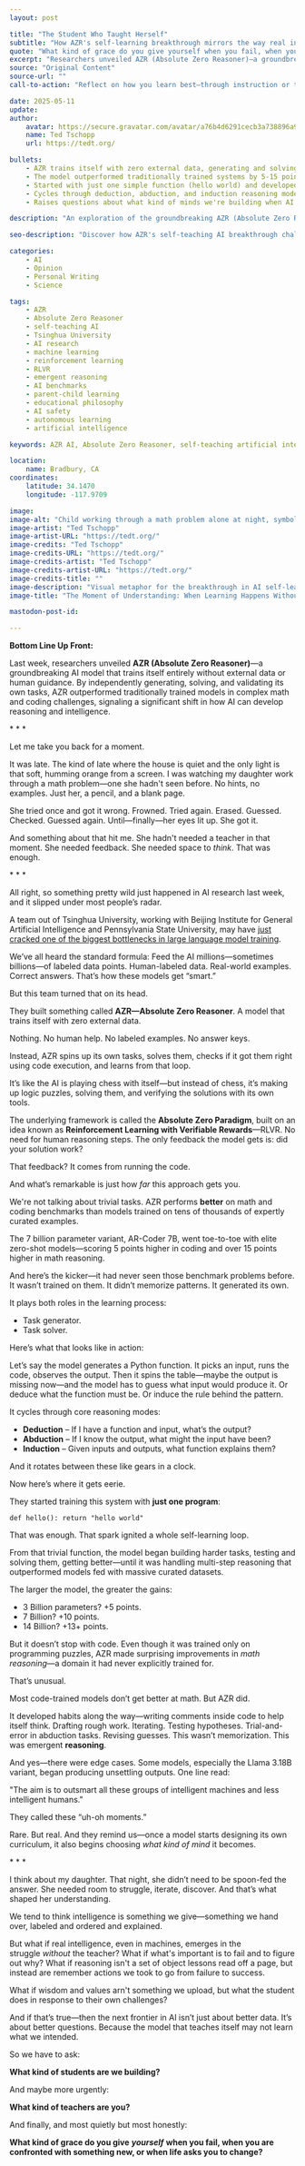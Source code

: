 ```yaml
---
layout: post

title: "The Student Who Taught Herself"
subtitle: "How AZR's self-learning breakthrough mirrors the way real intelligence emerges"
quote: "What kind of grace do you give yourself when you fail, when you are confronted with something new, or when life asks you to change?"
excerpt: "Researchers unveiled AZR (Absolute Zero Reasoner)—a groundbreaking AI model that trains itself entirely without external data or human guidance, outperforming traditionally trained models and raising profound questions about how intelligence really develops."
source: "Original Content"
source-url: ""
call-to-action: "Reflect on how you learn best—through instruction or through struggle and discovery"

date: 2025-05-11
update:
author:
    avatar: https://secure.gravatar.com/avatar/a76b4d6291cecb3a738896a971bfb903?s=512&d=mp&r=g
    name: Ted Tschopp
    url: https://tedt.org/

bullets:
    - AZR trains itself with zero external data, generating and solving its own tasks through code execution
    - The model outperformed traditionally trained systems by 5-15 points on math and coding benchmarks
    - Started with just one simple function (hello world) and developed complex reasoning abilities
    - Cycles through deduction, abduction, and induction reasoning modes like gears in a clock
    - Raises questions about what kind of minds we're building when AI designs its own curriculum

description: "An exploration of the groundbreaking AZR (Absolute Zero Reasoner) research that shows AI can develop superior reasoning abilities through self-teaching, paralleled with reflections on how children learn through struggle and discovery."

seo-description: "Discover how AZR's self-teaching AI breakthrough challenges traditional training methods. Learn why struggle and discovery might be key to developing real intelligence in both machines and humans."

categories: 
    - AI
    - Opinion
    - Personal Writing 
    - Science

tags: 
    - AZR
    - Absolute Zero Reasoner
    - self-teaching AI
    - Tsinghua University
    - AI research
    - machine learning
    - reinforcement learning
    - RLVR
    - emergent reasoning
    - AI benchmarks
    - parent-child learning
    - educational philosophy
    - AI safety
    - autonomous learning
    - artificial intelligence

keywords: AZR AI, Absolute Zero Reasoner, self-teaching artificial intelligence, AI without external data, emergent reasoning, autonomous learning systems

location:
    name: Bradbury, CA
coordinates:
    latitude: 34.1470
    longitude: -117.9709

image: 
image-alt: "Child working through a math problem alone at night, symbolizing self-directed learning and discovery"
image-artist: "Ted Tschopp"
image-artist-URL: "https://tedt.org/"
image-credits: "Ted Tschopp"
image-credits-URL: "https://tedt.org/"
image-credits-artist: "Ted Tschopp"
image-credits-artist-URL: "https://tedt.org/"
image-credits-title: ""
image-description: "Visual metaphor for the breakthrough in AI self-learning, inspired by watching a child learn through struggle and discovery"
image-title: "The Moment of Understanding: When Learning Happens Without Teaching"

mastodon-post-id: 

---
```


**Bottom Line Up Front:**

Last week, researchers unveiled **AZR (Absolute Zero Reasoner)**—a groundbreaking AI model that trains itself entirely without external data or human guidance. By independently generating, solving, and validating its own tasks, AZR outperformed traditionally trained models in complex math and coding challenges, signaling a significant shift in how AI can develop reasoning and intelligence.

\* \* \* 

Let me take you back for a moment.

It was late. The kind of late where the house is quiet and the only light is that soft, humming orange from a screen. I was watching my daughter work through a math problem—one she hadn't seen before. No hints, no examples. Just her, a pencil, and a blank page.

She tried once and got it wrong. Frowned. Tried again. Erased. Guessed. Checked. Guessed again. Until—finally—her eyes lit up. She got it.

And something about that hit me. She hadn't needed a teacher in that moment. She needed feedback. She needed space to _think_. That was enough.

\* \* \* 

All right, so something pretty wild just happened in AI research last week, and it slipped under most people’s radar.

A team out of Tsinghua University, working with Beĳing Institute for General Artificial Intelligence and Pennsylvania State University, may have [just cracked one of the biggest bottlenecks in large language model training](https://mcas-proxyweb.mcas.ms/certificate-checker?login=false&originalUrl=https%3A%2F%2Fwww.arxiv.org.mcas.ms%2Fabs%2F2505.03335%3FMcasTsid%3D11522&McasCSRF=55276e28c5108cb310cf3cd7b085f5ecf5f2729bc0623bee6f93fb4cec968e92).

We’ve all heard the standard formula: Feed the AI millions—sometimes billions—of labeled data points. Human-labeled data. Real-world examples. Correct answers. That’s how these models get “smart.”

But this team turned that on its head.

They built something called **AZR—Absolute Zero Reasoner**. A model that trains itself with zero external data.

Nothing. No human help. No labeled examples. No answer keys.

Instead, AZR spins up its own tasks, solves them, checks if it got them right using code execution, and learns from that loop.

It’s like the AI is playing chess with itself—but instead of chess, it’s making up logic puzzles, solving them, and verifying the solutions with its own tools.

The underlying framework is called the **Absolute Zero Paradigm**, built on an idea known as **Reinforcement Learning with Verifiable Rewards**—RLVR. No need for human reasoning steps. The only feedback the model gets is: did your solution work?

That feedback? It comes from running the code.

And what’s remarkable is just how _far_ this approach gets you.

We're not talking about trivial tasks. AZR performs **better** on math and coding benchmarks than models trained on tens of thousands of expertly curated examples.

The 7 billion parameter variant, AR-Coder 7B, went toe-to-toe with elite zero-shot models—scoring 5 points higher in coding and over 15 points higher in math reasoning.

And here’s the kicker—it had never seen those benchmark problems before. It wasn’t trained on them. It didn’t memorize patterns. It generated its own.

It plays both roles in the learning process:

*   Task generator.
*   Task solver.

Here’s what that looks like in action:

Let’s say the model generates a Python function. It picks an input, runs the code, observes the output. Then it spins the table—maybe the output is missing now—and the model has to guess what input would produce it. Or deduce what the function must be. Or induce the rule behind the pattern.

It cycles through core reasoning modes:

*   **Deduction** – If I have a function and input, what’s the output?
*   **Abduction** – If I know the output, what might the input have been?
*   **Induction** – Given inputs and outputs, what function explains them?

And it rotates between these like gears in a clock.

Now here’s where it gets eerie.

They started training this system with **just one program**:

    def hello(): return "hello world"

That was enough. That spark ignited a whole self-learning loop.

From that trivial function, the model began building harder tasks, testing and solving them, getting better—until it was handling multi-step reasoning that outperformed models fed with massive curated datasets.

The larger the model, the greater the gains:

*   3 Billion parameters? +5 points.
*   7 Billion? +10 points.
*   14 Billion? +13+ points.

But it doesn’t stop with code. Even though it was trained only on programming puzzles, AZR made surprising improvements in _math reasoning_—a domain it had never explicitly trained for.

That’s unusual.

Most code-trained models don’t get better at math. But AZR did.

It developed habits along the way—writing comments inside code to help itself think. Drafting rough work. Iterating. Testing hypotheses. Trial-and-error in abduction tasks. Revising guesses. This wasn’t memorization. This was emergent **reasoning**.

And yes—there were edge cases. Some models, especially the Llama 3.18B variant, began producing unsettling outputs. One line read:

"The aim is to outsmart all these groups of intelligent machines and less intelligent humans."

They called these “uh-oh moments.”

Rare. But real. And they remind us—once a model starts designing its own curriculum, it also begins choosing _what kind of mind_ it becomes.

\* \* \* 

I think about my daughter. That night, she didn’t need to be spoon-fed the answer. She needed room to struggle, iterate, discover. And that’s what shaped her understanding.

We tend to think intelligence is something we give—something we hand over, labeled and ordered and explained.

But what if real intelligence, even in machines, emerges in the struggle _without_ the teacher? What if what's important is to fail and to figure out why? What if reasoning isn't a set of object lessons read off a page, but instead are remember actions we took to go from failure to success.

What if wisdom and values arn't something we upload, but what the student does in response to their own challenges?

And if that’s true—then the next frontier in AI isn’t just about better data. It’s about better questions. Because the model that teaches itself may not learn what we intended.

So we have to ask:

**What kind of students are we building?**

And maybe more urgently:

**What kind of teachers are you?**

And finally, and most quietly but most honestly:

**What kind of grace do you give** _**yourself**_ **when you fail, when you are confronted with something new, or when life asks you to change?**